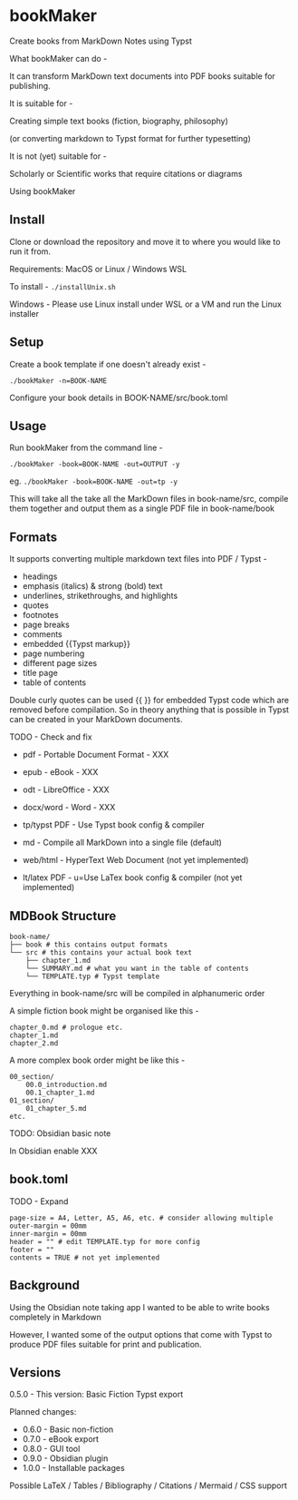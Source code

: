 # bookMaker
Create books from MarkDown Notes using Typst

What bookMaker can do -

It can transform MarkDown text documents into PDF books suitable for publishing.

It is suitable for -

Creating simple text books (fiction, biography, philosophy)

(or converting markdown to Typst format for further typesetting)

It is not (yet) suitable for -

Scholarly or Scientific works that require citations or diagrams

Using bookMaker

## Install

Clone or download the repository and move it to where you would like to run it from.

Requirements: MacOS or Linux / Windows WSL

To install - `./installUnix.sh`

Windows - Please use Linux install under WSL or a VM and run the Linux installer

## Setup

Create a book template if one doesn't already exist -

`./bookMaker -n=BOOK-NAME`

Configure your book details in BOOK-NAME/src/book.toml

## Usage

Run bookMaker from the command line -

`./bookMaker -book=BOOK-NAME -out=OUTPUT -y`

eg. `./bookMaker -book=BOOK-NAME -out=tp -y`

This will take all the take all the MarkDown files in book-name/src, compile them together and output them as a single PDF file in book-name/book

## Formats

It supports converting multiple markdown text files into PDF / Typst -

- headings
- emphasis (italics) & strong (bold) text
- underlines, strikethroughs, and highlights
- quotes
- footnotes
- page breaks
- comments
- embedded {{Typst markup}}
- page numbering
- different page sizes
- title page
- table of contents

Double curly quotes can be used {{ }} for embedded Typst code which are removed before compilation. So in theory anything that is possible in Typst can be created in your MarkDown documents.

TODO - Check and fix

* pdf - Portable Document Format - XXX
* epub - eBook - XXX
* odt - LibreOffice - XXX
* docx/word - Word - XXX
* tp/typst PDF - Use Typst book config & compiler
* md - Compile all MarkDown into a single file (default)

* web/html - HyperText Web Document (not yet implemented)
* lt/latex PDF - u=Use LaTex book config & compiler (not yet implemented)

## MDBook Structure

```
book-name/
├── book # this contains output formats
└── src # this contains your actual book text
    ├── chapter_1.md
    └── SUMMARY.md # what you want in the table of contents
    └── TEMPLATE.typ # Typst template
```

Everything in book-name/src will be compiled in alphanumeric order

A simple fiction book might be organised like this -

```
chapter_0.md # prologue etc.
chapter_1.md
chapter_2.md
```

A more complex book order might be like this -

```
00_section/
    00.0_introduction.md
    00.1_chapter_1.md
01_section/
    01_chapter_5.md
etc.
```

TODO: Obsidian basic note

In Obsidian enable XXX

## book.toml

TODO - Expand

```
page-size = A4, Letter, A5, A6, etc. # consider allowing multiple
outer-margin = 00mm
inner-margin = 00mm
header = "" # edit TEMPLATE.typ for more config
footer = ""
contents = TRUE # not yet implemented
```

## Background

Using the Obsidian note taking app I wanted to be able to write books completely in Markdown

However, I wanted some of the output options that come with Typst to produce PDF files suitable for print and publication.

## Versions

0.5.0 - This version: Basic Fiction Typst export

Planned changes: 

* 0.6.0 - Basic non-fiction
* 0.7.0 - eBook export
* 0.8.0 - GUI tool
* 0.9.0 - Obsidian plugin
* 1.0.0 - Installable packages

Possible LaTeX / Tables / Bibliography / Citations / Mermaid / CSS support
